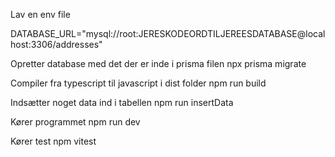 Lav en env file


DATABASE_URL="mysql://root:JERESKODEORDTILJEREESDATABASE@localhost:3306/addresses"

Opretter database med det der er inde i prisma filen
npx prisma migrate 

Compiler fra typescript til javascript i dist folder
npm run build

Indsætter noget data ind i tabellen
npm run insertData

Kører programmet
npm run dev

Kører test
npm vitest
